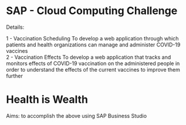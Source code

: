 # SAP - Cloud Computing Challenge

Details:      <br/>




1 - Vaccination Scheduling
    To develop a web application through which patients and health organizations can manage and administer COVID-19 vaccines<br/>
2 - Vaccination Effects
    To develop a web application that tracks and monitors effects of COVID-19 vaccination on the administered people in order to understand the effects of the current vaccines to improve them further

# Health is Wealth

Aims: to accomplish the above using SAP Business Studio 
